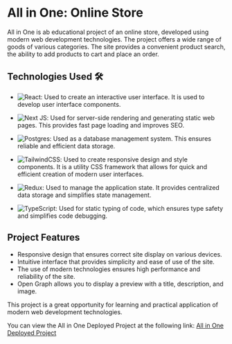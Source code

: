 # All in One: Online Store
All in One is ab educational project of an online store, developed using modern web development technologies. The project offers a wide range of goods of various categories. The site provides a convenient product search, the ability to add products to cart and place an order.

## Technologies Used 🛠️

 * 	![React](https://img.shields.io/badge/react-%2320232a.svg?style=for-the-badge&logo=react&logoColor=%2361DAFB): Used to create an interactive user interface. It is used to develop user interface components.
 
 * ![Next JS](https://img.shields.io/badge/Next-black?style=for-the-badge&logo=next.js&logoColor=white): Used for server-side rendering and generating static web pages. This provides fast page loading and improves SEO.
 
 * 	![Postgres](https://img.shields.io/badge/postgres-%23316192.svg?style=for-the-badge&logo=postgresql&logoColor=white): Used as a database management system. This ensures reliable and efficient data storage.
 
 * ![TailwindCSS](https://img.shields.io/badge/tailwindcss-%2338B2AC.svg?style=for-the-badge&logo=tailwind-css&logoColor=white): Used to create responsive design and style components. It is a utility CSS framework that allows for quick and efficient creation of modern user interfaces.
 
 * ![Redux](https://img.shields.io/badge/redux-%23593d88.svg?style=for-the-badge&logo=redux&logoColor=white): Used to manage the application state. It provides centralized data storage and simplifies state management.
 
 * ![TypeScript](https://img.shields.io/badge/typescript-%23007ACC.svg?style=for-the-badge&logo=typescript&logoColor=white): Used for static typing of code, which ensures type safety and simplifies code debugging.

## Project Features

 * Responsive design that ensures correct site display on various devices.
 * Intuitive interface that provides simplicity and ease of use of the site.
 * The use of modern technologies ensures high performance and reliability of the site.
 * Open Graph allows you to display a preview with a title, description, and image.

This project is a great opportunity for learning and practical application of modern web development technologies.

You can view the All in One Deployed Project at the following link: [All in One Deployed Project](https://all-in-one-lime.vercel.app/)
